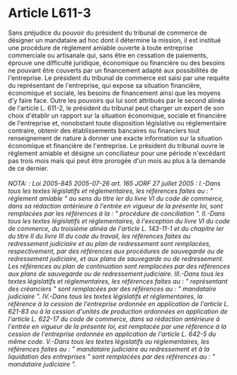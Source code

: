 # Article L611-3

Sans préjudice du pouvoir du président du tribunal de commerce de désigner un mandataire ad hoc dont il détermine la mission, il est institué une procédure de règlement amiable ouverte à toute entreprise commerciale ou artisanale qui, sans être en cessation de paiements, éprouve une difficulté juridique, économique ou financière ou des besoins ne pouvant être couverts par un financement adapté aux possibilités de l'entreprise.   Le président du tribunal de commerce est saisi par une requête du représentant de l'entreprise, qui expose sa situation financière, économique et sociale, les besoins de financement ainsi que les moyens d'y faire face.   Outre les pouvoirs qui lui sont attribués par le second alinéa de l'article L. 611-2, le président du tribunal peut charger un expert de son choix d'établir un rapport sur la situation économique, sociale et financière de l'entreprise et, nonobstant toute disposition législative ou réglementaire contraire, obtenir des établissements bancaires ou financiers tout renseignement de nature à donner une exacte information sur la situation économique et financière de l'entreprise.   Le président du tribunal ouvre le règlement amiable et désigne un conciliateur pour une période n'excédant pas trois mois mais qui peut être prorogée d'un mois au plus à la demande de ce dernier.<br/><br/><i>NOTA: : Loi 2005-845 2005-07-26 art. 165 JORF 27 juillet 2005 : I.-Dans tous les textes législatifs et réglementaires, les références faites au : " règlement amiable " au sens du titre Ier du livre VI du code de commerce, dans sa rédaction antérieure à l'entrée en vigueur de la présente loi, sont remplacées par les références à la : " procédure de conciliation ". II.-Dans tous les textes législatifs et réglementaires, à l'exception du livre VI du code de commerce, du troisième alinéa de l'article L. 143-11-1 et du chapitre Ier du titre II du livre III du code du travail, les références faites au redressement judiciaire et au plan de redressement sont remplacées, respectivement, par des références aux procédures de sauvegarde ou de redressement judiciaire, et aux plans de sauvegarde ou de redressement. Les références au plan de continuation sont remplacées par des références aux plans de sauvegarde ou de redressement judiciaire. III.-Dans tous les textes législatifs et réglementaires, les références faites au : " représentant des créanciers " sont remplacées par des références au : " mandataire judiciaire ". IV.-Dans tous les textes législatifs et réglementaires, la référence à la cession de l'entreprise ordonnée en application de l'article L. 621-83 ou à la cession d'unités de production ordonnées en application de l'article L. 622-17 du code de commerce, dans sa rédaction antérieure à l'entrée en vigueur de la présente loi, est remplacée par une référence à la cession de l'entreprise ordonnée en application de l'article L. 642-5 du même code. V.-Dans tous les textes législatifs ou réglementaires, les références faites au : " mandataire judiciaire au redressement et à la liquidation des entreprises " sont remplacées par des références au : " mandataire judiciaire ".</i>